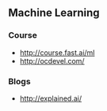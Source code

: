 ## Machine Learning

### Course
- http://course.fast.ai/ml
- http://ocdevel.com/

### Blogs
- http://explained.ai/


